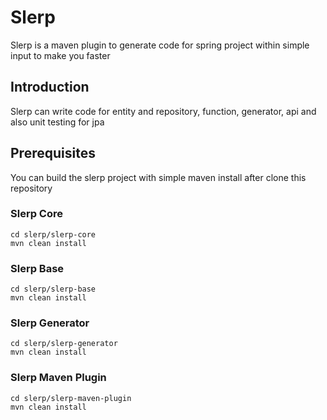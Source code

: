 # Slerp 

Slerp is a maven plugin to generate code for spring project within simple input to make you faster

## Introduction

Slerp can write code for entity and repository, function, generator, api and also unit testing for jpa

## Prerequisites

You can build the slerp project with simple maven install after clone this repository
### Slerp Core
```
cd slerp/slerp-core
mvn clean install
```
### Slerp Base
```
cd slerp/slerp-base
mvn clean install
```
### Slerp Generator
```
cd slerp/slerp-generator
mvn clean install
```
### Slerp Maven Plugin
```
cd slerp/slerp-maven-plugin
mvn clean install
```
